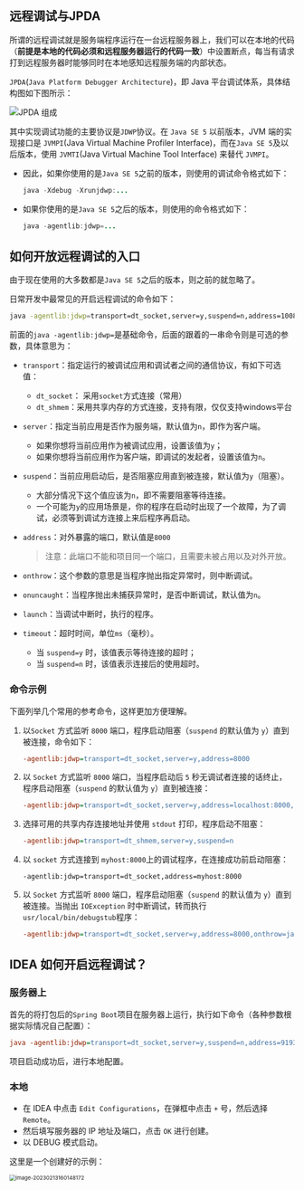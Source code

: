 ## 远程调试与JPDA

所谓的远程调试就是服务端程序运行在一台远程服务器上，我们可以在本地的代码（**前提是本地的代码必须和远程服务器运行的代码一致**）中设置断点，每当有请求打到远程服务器时能够同时在本地感知远程服务端的内部状态。

`JPDA`(`Java Platform Debugger Architecture`)，即 Java 平台调试体系，具体结构图如下图所示：

![JPDA 组成](../../resources/images/notebook/JavaWeb/SpringBoot/JPDA.png)

其中实现调试功能的主要协议是`JDWP`协议。在 `Java SE 5` 以前版本，JVM 端的实现接口是 `JVMPI`(Java Virtual Machine Profiler Interface)，而在`Java SE 5`及以后版本，使用 `JVMTI`(Java Virtual Machine Tool Interface) 来替代 `JVMPI`。

- 因此，如果你使用的是`Java SE 5`之前的版本，则使用的调试命令格式如下：

  ```java
  java -Xdebug -Xrunjdwp:...
  ```

- 如果你使用的是`Java SE 5`之后的版本，则使用的命令格式如下：

  ```java
  java -agentlib:jdwp=...
  ```

## 如何开放远程调试的入口

由于现在使用的大多数都是`Java SE 5`之后的版本，则之前的就忽略了。

日常开发中最常见的开启远程调试的命令如下：

```bash
java -agentlib:jdwp=transport=dt_socket,server=y,suspend=n,address=10086 -jar xxx.jar
```

前面的`java -agentlib:jdwp=`是基础命令，后面的跟着的一串命令则是可选的参数，具体意思为：

- `transport`：指定运行的被调试应用和调试者之间的通信协议，有如下可选值：
  - `dt_socket`： 采用`socket`方式连接（常用）
  - `dt_shmem`：采用共享内存的方式连接，支持有限，仅仅支持windows平台

- `server`：指定当前应用是否作为服务端，默认值为`n`，即作为客户端。

  - 如果你想将当前应用作为被调试应用，设置该值为`y`；
  - 如果你想将当前应用作为客户端，即调试的发起者，设置该值为`n`。

- `suspend`：当前应用启动后，是否阻塞应用直到被连接，默认值为`y`（阻塞）。

  - 大部分情况下这个值应该为`n`，即不需要阻塞等待连接。
  - 一个可能为`y`的应用场景是，你的程序在启动时出现了一个故障，为了调试，必须等到调试方连接上来后程序再启动。

- `address`：对外暴露的端口，默认值是`8000`

  > 注意：此端口不能和项目同一个端口，且需要未被占用以及对外开放。

- `onthrow`：这个参数的意思是当程序抛出指定异常时，则中断调试。

- `onuncaught`：当程序抛出未捕获异常时，是否中断调试，默认值为`n`。

- `launch`：当调试中断时，执行的程序。

- `timeout`：超时时间，单位`ms`（毫秒）。

  - 当 `suspend=y` 时，该值表示等待连接的超时；
  - 当 `suspend=n` 时，该值表示连接后的使用超时。

### 命令示例

下面列举几个常用的参考命令，这样更加方便理解。

1. 以`Socket` 方式监听 `8000` 端口，程序启动阻塞（`suspend` 的默认值为 `y`）直到被连接，命令如下：

   ```ini
   -agentlib:jdwp=transport=dt_socket,server=y,address=8000
   ```

2. 以 `Socket` 方式监听 `8000` 端口，当程序启动后 `5` 秒无调试者连接的话终止，程序启动阻塞（`suspend` 的默认值为 `y`）直到被连接：

   ```ini
   -agentlib:jdwp=transport=dt_socket,server=y,address=localhost:8000,timeout=5000
   ```

3. 选择可用的共享内存连接地址并使用 `stdout` 打印，程序启动不阻塞：

   ```ini
   -agentlib:jdwp=transport=dt_shmem,server=y,suspend=n
   ```

4. 以 `socket` 方式连接到 `myhost:8000`上的调试程序，在连接成功前启动阻塞：

   ```init
   -agentlib:jdwp=transport=dt_socket,address=myhost:8000
   ```

5. 以 `Socket` 方式监听 `8000` 端口，程序启动阻塞（`suspend` 的默认值为 `y`）直到被连接。当抛出 `IOException` 时中断调试，转而执行 `usr/local/bin/debugstub`程序：

   ```ini
   -agentlib:jdwp=transport=dt_socket,server=y,address=8000,onthrow=java.io.IOException,launch=/usr/local/bin/debugstub
   ```

## IDEA 如何开启远程调试？

### 服务器上

首先的将打包后的`Spring Boot`项目在服务器上运行，执行如下命令（各种参数根据实际情况自己配置）：

```ini
java -agentlib:jdwp=transport=dt_socket,server=y,suspend=n,address=9193 -jar debug-demo.jar
```

项目启动成功后，进行本地配置。

### 本地

- 在 IDEA 中点击 `Edit Configurations`，在弹框中点击 `+` 号，然后选择`Remote`。
- 然后填写服务器的 IP 地址及端口，点击 `OK` 进行创建。
- 以 DEBUG 模式启动。

这里是一个创建好的示例：

<img src="../../resources/images/notebook/JavaWeb/SpringBoot/image-20230213160148172.png" alt="image-20230213160148172" style="zoom:67%;" />
